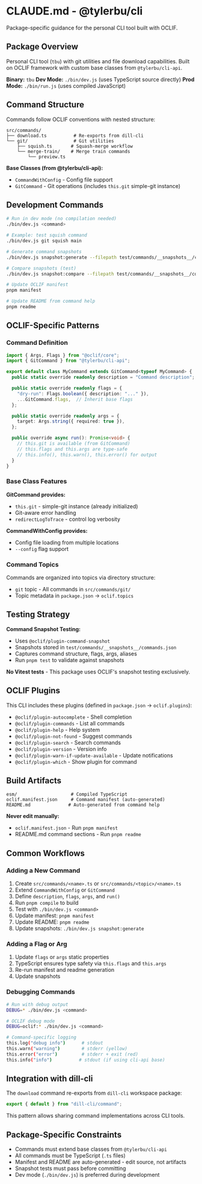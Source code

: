 # CLAUDE.md - @tylerbu/cli

Package-specific guidance for the personal CLI tool built with OCLIF.

## Package Overview

Personal CLI tool (`tbu`) with git utilities and file download capabilities. Built on OCLIF framework with custom base classes from `@tylerbu/cli-api`.

**Binary:** `tbu`
**Dev Mode:** `./bin/dev.js` (uses TypeScript source directly)
**Prod Mode:** `./bin/run.js` (uses compiled JavaScript)

## Command Structure

Commands follow OCLIF conventions with nested structure:

```
src/commands/
├── download.ts          # Re-exports from dill-cli
└── git/                 # Git utilities
    ├── squish.ts       # Squash-merge workflow
    └── merge-train/    # Merge train commands
        └── preview.ts
```

**Base Classes (from @tylerbu/cli-api):**
- `CommandWithConfig` - Config file support
- `GitCommand` - Git operations (includes `this.git` simple-git instance)

## Development Commands

```bash
# Run in dev mode (no compilation needed)
./bin/dev.js <command>

# Example: test squish command
./bin/dev.js git squish main

# Generate command snapshots
./bin/dev.js snapshot:generate --filepath test/commands/__snapshots__/commands.json

# Compare snapshots (test)
./bin/dev.js snapshot:compare --filepath test/commands/__snapshots__/commands.json

# Update OCLIF manifest
pnpm manifest

# Update README from command help
pnpm readme
```

## OCLIF-Specific Patterns

### Command Definition

```typescript
import { Args, Flags } from "@oclif/core";
import { GitCommand } from "@tylerbu/cli-api";

export default class MyCommand extends GitCommand<typeof MyCommand> {
  public static override readonly description = "Command description";

  public static override readonly flags = {
    "dry-run": Flags.boolean({ description: "..." }),
    ...GitCommand.flags,  // Inherit base flags
  };

  public static override readonly args = {
    target: Args.string({ required: true }),
  };

  public override async run(): Promise<void> {
    // this.git is available (from GitCommand)
    // this.flags and this.args are type-safe
    // this.info(), this.warn(), this.error() for output
  }
}
```

### Base Class Features

**GitCommand provides:**
- `this.git` - simple-git instance (already initialized)
- Git-aware error handling
- `redirectLogToTrace` - control log verbosity

**CommandWithConfig provides:**
- Config file loading from multiple locations
- `--config` flag support

### Command Topics

Commands are organized into topics via directory structure:
- `git` topic - All commands in `src/commands/git/`
- Topic metadata in `package.json` → `oclif.topics`

## Testing Strategy

**Command Snapshot Testing:**
- Uses `@oclif/plugin-command-snapshot`
- Snapshots stored in `test/commands/__snapshots__/commands.json`
- Captures command structure, flags, args, aliases
- Run `pnpm test` to validate against snapshots

**No Vitest tests** - This package uses OCLIF's snapshot testing exclusively.

## OCLIF Plugins

This CLI includes these plugins (defined in `package.json` → `oclif.plugins`):

- `@oclif/plugin-autocomplete` - Shell completion
- `@oclif/plugin-commands` - List all commands
- `@oclif/plugin-help` - Help system
- `@oclif/plugin-not-found` - Suggest commands
- `@oclif/plugin-search` - Search commands
- `@oclif/plugin-version` - Version info
- `@oclif/plugin-warn-if-update-available` - Update notifications
- `@oclif/plugin-which` - Show plugin for command

## Build Artifacts

```
esm/                    # Compiled TypeScript
oclif.manifest.json     # Command manifest (auto-generated)
README.md              # Auto-generated from command help
```

**Never edit manually:**
- `oclif.manifest.json` - Run `pnpm manifest`
- README.md command sections - Run `pnpm readme`

## Common Workflows

### Adding a New Command

1. Create `src/commands/<name>.ts` or `src/commands/<topic>/<name>.ts`
2. Extend `CommandWithConfig` or `GitCommand`
3. Define `description`, `flags`, `args`, and `run()`
4. Run `pnpm compile` to build
5. Test with `./bin/dev.js <command>`
6. Update manifest: `pnpm manifest`
7. Update README: `pnpm readme`
8. Update snapshots: `./bin/dev.js snapshot:generate`

### Adding a Flag or Arg

1. Update `flags` or `args` static properties
2. TypeScript ensures type safety via `this.flags` and `this.args`
3. Re-run manifest and readme generation
4. Update snapshots

### Debugging Commands

```bash
# Run with debug output
DEBUG=* ./bin/dev.js <command>

# OCLIF debug mode
DEBUG=oclif:* ./bin/dev.js <command>

# Command-specific logging
this.log("debug info")      # stdout
this.warn("warning")        # stderr (yellow)
this.error("error")         # stderr + exit (red)
this.info("info")          # stdout (if using cli-api base)
```

## Integration with dill-cli

The `download` command re-exports from `dill-cli` workspace package:

```typescript
export { default } from "dill-cli/command";
```

This pattern allows sharing command implementations across CLI tools.

## Package-Specific Constraints

- Commands must extend base classes from `@tylerbu/cli-api`
- All commands must be TypeScript (`.ts` files)
- Manifest and README are auto-generated - edit source, not artifacts
- Snapshot tests must pass before committing
- Dev mode (`./bin/dev.js`) is preferred during development

